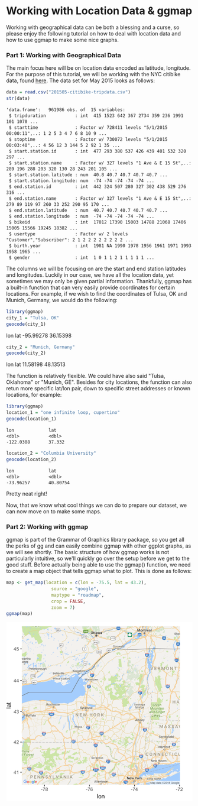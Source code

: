 # Working with Location Data & ggmap

Working with geographical data can be both a blessing and a curse, so please enjoy the following tutorial on how to deal with location data and how to use ggmap to make some nice graphs. 

### Part 1: Working with Geographical Data

The main focus here will be on location data encoded as latitude, longitude. For the purpose of this tutorial, we will be working with the NYC citibike data, found [here](https://s3.amazonaws.com/tripdata/index.html). The data set for May 2015 looks as follows:

``` r
data = read.csv("201505-citibike-tripdata.csv")
str(data)
```
    'data.frame':	961986 obs. of  15 variables:
     $ tripduration           : int  415 1523 642 367 2734 359 236 1991 101 1070 ...
     $ starttime              : Factor w/ 728411 levels "5/1/2015 00:00:11",..: 1 2 5 3 4 7 6 8 10 9 ...
     $ stoptime               : Factor w/ 730072 levels "5/1/2015 00:03:40",..: 4 56 12 3 144 5 2 92 1 35 ...
     $ start.station.id       : int  477 293 380 537 426 439 401 532 320 297 ...
     $ start.station.name     : Factor w/ 327 levels "1 Ave & E 15 St",..: 289 196 288 203 320 130 28 243 201 105 ...
     $ start.station.latitude : num  40.8 40.7 40.7 40.7 40.7 ...
     $ start.station.longitude: num  -74 -74 -74 -74 -74 ...
     $ end.station.id         : int  442 324 507 280 327 302 438 529 276 316 ...
     $ end.station.name       : Factor w/ 327 levels "1 Ave & E 15 St",..: 279 89 119 97 260 33 252 290 95 170 ...
     $ end.station.latitude   : num  40.7 40.7 40.7 40.7 40.7 ...
     $ end.station.longitude  : num  -74 -74 -74 -74 -74 ...
     $ bikeid                 : int  17012 17390 15003 14788 21068 17406 15005 15566 19245 18382 ...
     $ usertype               : Factor w/ 2 levels "Customer","Subscriber": 2 1 2 2 2 2 2 2 2 2 ...
     $ birth.year             : int  1981 NA 1990 1978 1956 1961 1971 1993 1958 1965 ...
     $ gender                 : int  1 0 1 1 2 1 1 1 1 1 ...

The columns we will be focusing on are the start and end station latitudes and longitudes. Luckily in our case, we have all the location data, yet sometimes we may only be given partial information. Thankfully, ggmap has a built-in function that can very easily provide coordinates for certain locations. For example, if we wish to find the coordinates of Tulsa, OK and Munich, Germany, we would do the following:

```r
library(ggmap)
city_1 = "Tulsa, OK"
geocode(city_1)
```
lon             lat
<dbl>           <dbl>
-95.99278	    36.15398	

```r
city_2 = "Munich, Germany"
geocode(city_2)
```
lon             lat
<dbl>           <dbl>
11.58198        48.13513

The function is relatively flexible. We could have also said "Tulsa, Oklahoma" or "Munich, GE". Besides for city locations, the function can also retun more specific lat/lon pair, down to specific street addresses or known locations, for example:

```r
library(ggmap)
location_1 = "one infinite loop, cupertino"
geocode(location_1)
```
    lon             lat
    <dbl>           <dbl>
    -122.0308	    37.332		

```r
location_2 = "Columbia University"
geocode(location_2)
```
    lon             lat
    <dbl>           <dbl>
    -73.96257	    40.80754	

Pretty neat right!

Now, that we know what cool things we can do to prepare our dataset, we can now move on to make some maps.

### Part 2: Working with ggmap

ggmap is part of the Grammar of Graphics library package, so you get all the perks of gg and can easily combine ggmap with other ggplot graphs, as we will see shortly. The basic structure of how ggmap works is not particularly intuitive, so we'll quickly go over the setup before we get to the good stuff. Before actually being able to use the ggmap() function, we need to create a map object that tells ggmap what to plot. This is done as follows:

```r
map <- get_map(location = c(lon = -75.5, lat = 43.2), 
                 source = "google", 
                 maptype = "roadmap", 
                 crop = FALSE,
                 zoom = 7)
ggmap(map)
```
<img src="Images/Graph_1.png" style="display: block; margin: auto;" />


